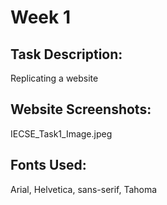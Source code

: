 # Week 1
## Task Description:
Replicating a website
## Website Screenshots:
IECSE_Task1_Image.jpeg
## Fonts Used:
Arial, Helvetica, sans-serif, Tahoma